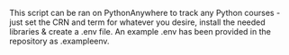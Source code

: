 This script can be ran on PythonAnywhere to track any Python courses - just set the CRN and term for whatever you desire, install the needed libraries & create a .env file. An example .env has been provided in the repository as .exampleenv.